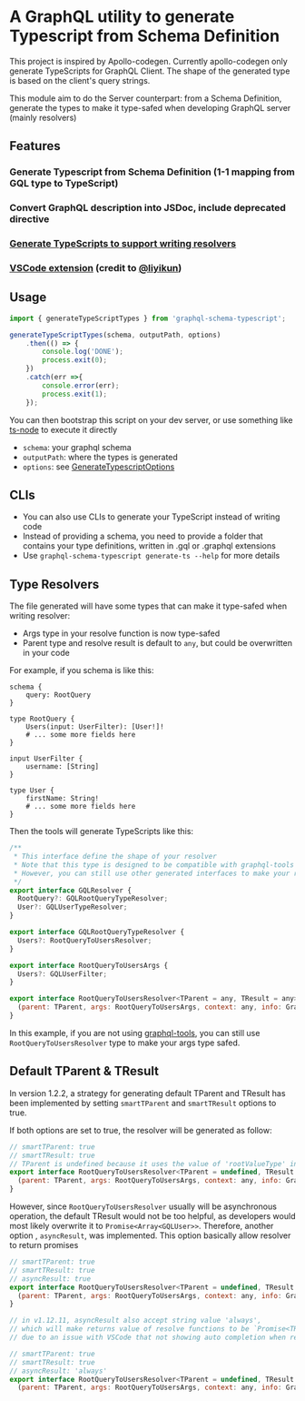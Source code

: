 # A GraphQL utility to generate Typescript from Schema Definition

This project is inspired by Apollo-codegen. Currently apollo-codegen 
only generate TypeScripts for GraphQL Client. 
The shape of the generated type is based on the client's query strings.

This module aim to do the Server counterpart: from a Schema Definition, generate the 
types to make it type-safed when developing GraphQL server (mainly resolvers)

## Features

### Generate Typescript from Schema Definition (1-1 mapping from GQL type to TypeScript)
### Convert GraphQL description into JSDoc, include deprecated directive
### [Generate TypeScripts to support writing resolvers](#type-resolvers)
### [VSCode extension](#https://github.com/liyikun/vscode-graphql-schema-typescript) (credit to [@liyikun](https://github.com/liyikun))

## Usage

```javascript
import { generateTypeScriptTypes } from 'graphql-schema-typescript';

generateTypeScriptTypes(schema, outputPath, options)
    .then(() => {
        console.log('DONE');
        process.exit(0);
    })
    .catch(err =>{
        console.error(err);
        process.exit(1);
    });

```

You can then bootstrap this script on your dev server, 
or use something like [ts-node](#https://github.com/TypeStrong/ts-node) to execute it directly

* `schema`: your graphql schema
* `outputPath`: where the types is generated
* `options`: see [GenerateTypescriptOptions](./src/types.ts)

## CLIs
* You can also use CLIs to generate your TypeScript instead of writing code
* Instead of providing a schema, you need to provide a folder that contains your type definitions,
written in .gql or .graphql extensions
* Use `graphql-schema-typescript generate-ts --help` for more details

## Type Resolvers
The file generated will have some types that can make it type-safed when writing resolver:

* Args type in your resolve function is now type-safed
* Parent type and resolve result is default to `any`, but could be overwritten in your code

For example, if you schema is like this:
```gql
schema {
    query: RootQuery
}

type RootQuery {
    Users(input: UserFilter): [User!]!
    # ... some more fields here
}

input UserFilter {
    username: [String]
}

type User {
    firstName: String!
    # ... some more fields here
}

```
Then the tools will generate TypeScripts like this:
```javascript
/**
 * This interface define the shape of your resolver
 * Note that this type is designed to be compatible with graphql-tools resolvers
 * However, you can still use other generated interfaces to make your resolver type-safed
 */
export interface GQLResolver {
  RootQuery?: GQLRootQueryTypeResolver;
  User?: GQLUserTypeResolver;
}

export interface GQLRootQueryTypeResolver {
  Users?: RootQueryToUsersResolver;
}

export interface RootQueryToUsersArgs {
  Users?: GQLUserFilter;
}

export interface RootQueryToUsersResolver<TParent = any, TResult = any> {
  (parent: TParent, args: RootQueryToUsersArgs, context: any, info: GraphQLResolveInfo): TResult;
}
```

In this example, if you are not using [graphql-tools](https://www.npmjs.com/package/graphql-tools), 
you can still use `RootQueryToUsersResolver` type to make your args type safed.

## Default TParent & TResult

In version 1.2.2, a strategy for generating default TParent and TResult has been implemented
by setting `smartTParent` and `smartTResult` options to true.

If both options are set to true, the resolver will be generated as follow:
```javascript
// smartTParent: true
// smartTResult: true
// TParent is undefined because it uses the value of 'rootValueType' in options
export interface RootQueryToUsersResolver<TParent = undefined, TResult = Array<GQLUser> {
  (parent: TParent, args: RootQueryToUsersArgs, context: any, info: GraphQLResolveInfo): TResult;
}
```

However, since `RootQueryToUsersResolver` usually will be asynchronous operation,
the default TResult would not be too helpful, as developers would most likely overwrite it to `Promise<Array<GQLUser>>`. Therefore, another option , `asyncResult`, was implemented. This option
basically allow resolver to return promises


```javascript
// smartTParent: true
// smartTResult: true
// asyncResult: true
export interface RootQueryToUsersResolver<TParent = undefined, TResult = Array<GQLUser> {
  (parent: TParent, args: RootQueryToUsersArgs, context: any, info: GraphQLResolveInfo): Promise<TResult> | TResult; // the different is here
}
```

```javascript
// in v1.12.11, asyncResult also accept string value 'always', 
// which will make returns value of resolve functions to be `Promise<TResult>`,
// due to an issue with VSCode that not showing auto completion when returns is a mix of `T | Promise<T>` (see [#17](https://github.com/dangcuuson/graphql-schema-typescript/issues/17))

// smartTParent: true
// smartTResult: true
// asyncResult: 'always'
export interface RootQueryToUsersResolver<TParent = undefined, TResult = Array<GQLUser> {
  (parent: TParent, args: RootQueryToUsersArgs, context: any, info: GraphQLResolveInfo): Promise<TResult>; // the different is here

```